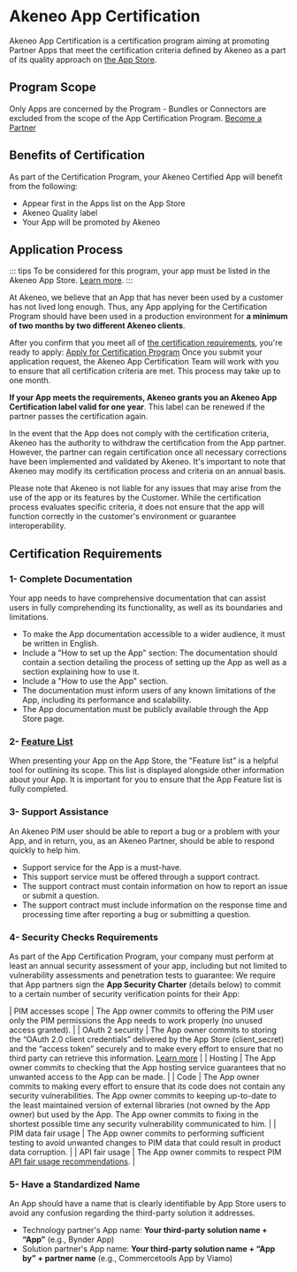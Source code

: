 # Akeneo App Certification

Akeneo App Certification is a certification program aiming at promoting Partner Apps that meet the certification criteria defined by Akeneo as a part of its quality approach on [the App Store](https://apps.akeneo.com/apps).

## Program Scope

Only Apps are concerned by the Program - Bundles or Connectors are excluded from the scope of the App Certification Program.
[Become a Partner](https://www.akeneo.com/become-an-akeneo-partner/)

## Benefits of Certification

As part of the Certification Program, your Akeneo Certified App will benefit from the following:
- Appear first in the Apps list on the App Store
- Akeneo Quality label
- Your App will be promoted by Akeneo

## Application Process
::: tips To be considered for this program, your app must be listed in the Akeneo App Store. [Learn more](https://api.akeneo.com/app-portal/publish-your-app.html). :::

At Akeneo, we believe that an App that has never been used by a customer has not lived long enough. Thus, any App applying for the Certification Program should have been used in a production environment for **a minimum of two months by two different Akeneo clients**.

After you confirm that you meet all of [the certification requirements](#certification-requirements), you're ready to apply: [Apply for Certification Program](https://apps-support.akeneo.com/)
Once you submit your application request, the Akeneo App Certification Team will work with you to ensure that all certification criteria are met. This process may take up to one month.

**If your App meets the requirements, Akeneo grants you an Akeneo App Certification label valid for one year**. This label can be renewed if the partner passes the certification again.

In the event that the App does not comply with the certification criteria, Akeneo has the authority to withdraw the certification from the App partner. However, the partner can regain certification once all necessary corrections have been implemented and validated by Akeneo. It's important to note that Akeneo may modify its certification process and criteria on an annual basis.

Please note that Akeneo is not liable for any issues that may arise from the use of the app or its features by the Customer. While the certification process evaluates specific criteria, it does not ensure that the app will function correctly in the customer's environment or guarantee interoperability.

## Certification Requirements

### 1- Complete Documentation

Your app needs to have comprehensive documentation that can assist users in fully comprehending its functionality, as well as its boundaries and limitations.
- To make the App documentation accessible to a wider audience, it must be written in English.
- Include a "How to set up the App" section: The documentation should contain a section detailing the process of setting up the App as well as a section explaining how to use it.
- Include a "How to use the App" section.
- The documentation must inform users of any known limitations of the App, including its performance and scalability.
- The App documentation must be publicly available through the App Store page.

### 2- [Feature List](https://api.akeneo.com/app-portal/manage-app-information.html#feature-list)

When presenting your App on the App Store, the "Feature list" is a helpful tool for outlining its scope. This list is displayed alongside other information about your App.
It is important for you to ensure that the App Feature list is fully completed.

### 3- Support Assistance

An Akeneo PIM user should be able to report a bug or a problem with your App, and in return, you, as an Akeneo Partner, should be able to respond quickly to help him.
- Support service for the App is a must-have.
- This support service must be offered through a support contract.
- The support contract must contain information on how to report an issue or submit a question.
- The support contract must include information on the response time and processing time after reporting a bug or submitting a question.

### 4- Security Checks Requirements

As part of the App Certification Program, your company must perform at least an annual security assessment of your app, including but not limited to vulnerability assessments and penetration tests to guarantee:
We require that App partners sign the **App Security Charter** (details below) to commit to a certain number of security verification points for their App:

| PIM accesses scope   | The App owner commits to offering the PIM user only the PIM permissions the App needs to work properly (no unused access granted). |
| OAuth 2 security     | The App owner commits to storing the “OAuth 2.0 client credentials” delivered by the App Store (client_secret) and the “access token” securely and to make every effort to ensure that no third party can retrieve this information. [Learn more](https://api.akeneo.com/apps/authentication-and-authorization.html#oauth-20) |
| Hosting                  | The App owner commits to checking that the App hosting service guarantees that no unwanted access to the App can be made. |
| Code                      | The App owner commits to making every effort to ensure that its code does not contain any security vulnerabilities. The App owner commits to keeping up-to-date to the least maintained version of external libraries (not owned by the App owner) but used by the App. The App owner commits to fixing in the shortest possible time any security vulnerability communicated to him. |
| PIM data fair usage   | The App owner commits to performing sufficient testing to avoid unwanted changes to PIM data that could result in product data corruption. |
| API fair usage          | The App owner commits to respect PIM [API fair usage recommendations](https://api.akeneo.com/documentation/overview.html#fair-usage-protection). |

### 5- Have a Standardized Name

An App should have a name that is clearly identifiable by App Store users to avoid any confusion regarding the third-party solution it addresses.
- Technology partner's App name: **Your third-party solution name + “App”** (e.g., Bynder App)
- Solution partner's App name: **Your third-party solution name + “App by” + partner name** (e.g., Commercetools App by Viamo)
